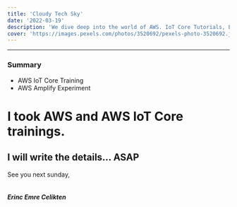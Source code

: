 ```yaml
---
title: 'Cloudy Tech Sky'
date: '2022-03-19'
description: 'We dive deep into the world of AWS. IoT Core Tutorials, ESP32 and MQTT.'
cover: 'https://images.pexels.com/photos/3520692/pexels-photo-3520692.jpeg?auto=compress&cs=tinysrgb&dpr=3&h=270&w=480'
---
```


---

### Summary
 - AWS IoT Core Training
 - AWS Amplify Experiment

# I took AWS and AWS IoT Core trainings.

## I will write the details... ASAP

See you next sunday,\
\
\
**_Erinc Emre Celikten_**
